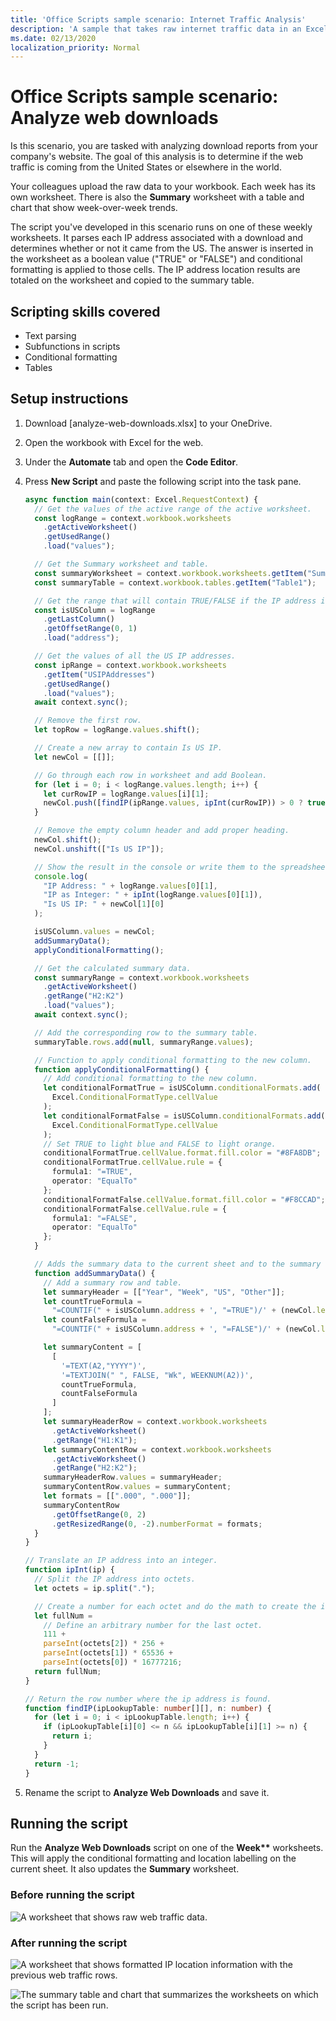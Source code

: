 ```yaml
---
title: 'Office Scripts sample scenario: Internet Traffic Analysis'
description: 'A sample that takes raw internet traffic data in an Excel workbook and determines the origin location, before organizing that information into a table.'
ms.date: 02/13/2020
localization_priority: Normal
---
```


# Office Scripts sample scenario: Analyze web downloads

Is this scenario, you are tasked with analyzing download reports from your company's website. The goal of this analysis is to determine if the web traffic is coming from the United States or elsewhere in the world.

Your colleagues upload the raw data to your workbook. Each week has its own worksheet. There is also the **Summary** worksheet with a table and chart that show week-over-week trends.

The script you've developed in this scenario runs on one of these weekly worksheets. It parses each IP address associated with a download and determines whether or not it came from the US. The answer is inserted in the worksheet as a boolean value ("TRUE" or "FALSE") and conditional formatting is applied to those cells. The IP address location results are totaled on the worksheet and copied to the summary table.

## Scripting skills covered

- Text parsing
- Subfunctions in scripts
- Conditional formatting
- Tables

## Setup instructions

1. Download [analyze-web-downloads.xlsx] to your OneDrive.

2. Open the workbook with Excel for the web.

3. Under the **Automate** tab and open the **Code Editor**.

4. Press **New Script** and paste the following script into the task pane.

    ```TypeScript
    async function main(context: Excel.RequestContext) {
      // Get the values of the active range of the active worksheet.
      const logRange = context.workbook.worksheets
        .getActiveWorksheet()
        .getUsedRange()
        .load("values");

      // Get the Summary worksheet and table.
      const summaryWorksheet = context.workbook.worksheets.getItem("Summary");
      const summaryTable = context.workbook.tables.getItem("Table1");

      // Get the range that will contain TRUE/FALSE if the IP address is from the US.
      const isUSColumn = logRange
        .getLastColumn()
        .getOffsetRange(0, 1)
        .load("address");

      // Get the values of all the US IP addresses.
      const ipRange = context.workbook.worksheets
        .getItem("USIPAddresses")
        .getUsedRange()
        .load("values");
      await context.sync();

      // Remove the first row.
      let topRow = logRange.values.shift();

      // Create a new array to contain Is US IP.
      let newCol = [[]];

      // Go through each row in worksheet and add Boolean.
      for (let i = 0; i < logRange.values.length; i++) {
        let curRowIP = logRange.values[i][1];
        newCol.push([findIP(ipRange.values, ipInt(curRowIP)) > 0 ? true : false]);
      }

      // Remove the empty column header and add proper heading.
      newCol.shift();
      newCol.unshift(["Is US IP"]);

      // Show the result in the console or write them to the spreadsheet.
      console.log(
        "IP Address: " + logRange.values[0][1],
        "IP as Integer: " + ipInt(logRange.values[0][1]),
        "Is US IP: " + newCol[1][0]
      );

      isUSColumn.values = newCol;
      addSummaryData();
      applyConditionalFormatting();

      // Get the calculated summary data.
      const summaryRange = context.workbook.worksheets
        .getActiveWorksheet()
        .getRange("H2:K2")
        .load("values");
      await context.sync();

      // Add the corresponding row to the summary table.
      summaryTable.rows.add(null, summaryRange.values);

      // Function to apply conditional formatting to the new column.
      function applyConditionalFormatting() {
        // Add conditional formatting to the new column.
        let conditionalFormatTrue = isUSColumn.conditionalFormats.add(
          Excel.ConditionalFormatType.cellValue
        );
        let conditionalFormatFalse = isUSColumn.conditionalFormats.add(
          Excel.ConditionalFormatType.cellValue
        );
        // Set TRUE to light blue and FALSE to light orange.
        conditionalFormatTrue.cellValue.format.fill.color = "#8FA8DB";
        conditionalFormatTrue.cellValue.rule = {
          formula1: "=TRUE",
          operator: "EqualTo"
        };
        conditionalFormatFalse.cellValue.format.fill.color = "#F8CCAD";
        conditionalFormatFalse.cellValue.rule = {
          formula1: "=FALSE",
          operator: "EqualTo"
        };
      }

      // Adds the summary data to the current sheet and to the summary table.
      function addSummaryData() {
        // Add a summary row and table.
        let summaryHeader = [["Year", "Week", "US", "Other"]];
        let countTrueFormula =
          "=COUNTIF(" + isUSColumn.address + ', "=TRUE")/' + (newCol.length - 1);
        let countFalseFormula =
          "=COUNTIF(" + isUSColumn.address + ', "=FALSE")/' + (newCol.length - 1);

        let summaryContent = [
          [
            '=TEXT(A2,"YYYY")',
            '=TEXTJOIN(" ", FALSE, "Wk", WEEKNUM(A2))',
            countTrueFormula,
            countFalseFormula
          ]
        ];
        let summaryHeaderRow = context.workbook.worksheets
          .getActiveWorksheet()
          .getRange("H1:K1");
        let summaryContentRow = context.workbook.worksheets
          .getActiveWorksheet()
          .getRange("H2:K2");
        summaryHeaderRow.values = summaryHeader;
        summaryContentRow.values = summaryContent;
        let formats = [[".000", ".000"]];
        summaryContentRow
          .getOffsetRange(0, 2)
          .getResizedRange(0, -2).numberFormat = formats;
      }
    }

    // Translate an IP address into an integer.
    function ipInt(ip) {
      // Split the IP address into octets.
      let octets = ip.split(".");

      // Create a number for each octet and do the math to create the integer value of the IP address.
      let fullNum =
        // Define an arbitrary number for the last octet.
        111 +
        parseInt(octets[2]) * 256 +
        parseInt(octets[1]) * 65536 +
        parseInt(octets[0]) * 16777216;
      return fullNum;
    }

    // Return the row number where the ip address is found.
    function findIP(ipLookupTable: number[][], n: number) {
      for (let i = 0; i < ipLookupTable.length; i++) {
        if (ipLookupTable[i][0] <= n && ipLookupTable[i][1] >= n) {
          return i;
        }
      }
      return -1;
    }
    ```

5. Rename the script to **Analyze Web Downloads** and save it.

## Running the script

Run the **Analyze Web Downloads** script on one of the **Week\*\*** worksheets. This will apply the conditional formatting and location labelling on the current sheet. It also updates the **Summary** worksheet.

### Before running the script

![A worksheet that shows raw web traffic data.](../../images/scenario-analyze-web-downloads-before.png)

### After running the script

![A worksheet that shows formatted IP location information with the previous web traffic rows.](../../images/scenario-analyze-web-downloads-after.png)

![The summary table and chart that summarizes the worksheets on which the script has been run.](../../images/scenario-analyze-web-downloads-table.png)